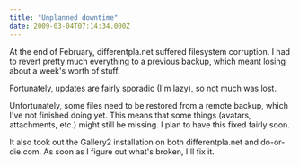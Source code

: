 ```yaml
---
title: "Unplanned downtime"
date: 2009-03-04T07:14:34.000Z
---
```

At the end of February, differentpla.net suffered filesystem corruption. I had to revert pretty much everything to a previous backup, which meant losing about a week's worth of stuff.

Fortunately, updates are fairly sporadic (I'm lazy), so not much was lost.

Unfortunately, some files need to be restored from a remote backup, which I've not finished doing yet. This means that some things (avatars, attachments, etc.) might still be missing. I plan to have this fixed fairly soon.

It also took out the Gallery2 installation on both differentpla.net and do-or-die.com. As soon as I figure out what's broken, I'll fix it.
